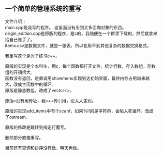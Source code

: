 ## 一个简单的管理系统的重写

文件介绍：  
main.cpp是我写的程序。
这里面没有用到太多面向对象的东西。  
origin_edition.cpp是原版的程序，是c的，我随便在一个群里下载的，然后就拿来给自己练手了。  
items.csv是数据文件，就是一张表，所以也用不到其他复杂的数据交换格式。  

我重写这个是为了练习c++。

原版的实现是个本科生，用c，每个函数都打开文件，统计行数，存入数组，存数组的开销很大;  
函数没有返回，是靠调用showmenu实现到达初始界面，最终内存占用越来越大，改成主函数中的循环;  
原版是静态数组，改成了vector<>。  

原版c没有用传址，我c++传引用，没太大差别。  

原版的实现add_items中有个scanf，如果%lf的是字符串，会陷入死循环，改成了ostream。  

原版的修改是跳转到指定行覆写。  

删除部分直接重写。  

目前还有查询和排序没有做，明天再做。